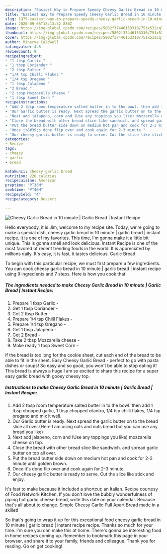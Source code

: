 ```yaml
---
description: "Easiest Way to Prepare Speedy Cheesy Garlic Bread in 10 minute | Garlic Bread | Instant Recipe"
title: "Easiest Way to Prepare Speedy Cheesy Garlic Bread in 10 minute | Garlic Bread | Instant Recipe"
slug: 1975-easiest-way-to-prepare-speedy-cheesy-garlic-bread-in-10-minute-garlic-bread-instant-recipe
date: 2020-09-05T18:13:52.886Z
image: https://img-global.cpcdn.com/recipes/5802f37446153310/751x532cq70/cheesy-garlic-bread-in-10-minute-garlic-bread-instant-recipe-recipe-main-photo.jpg
thumbnail: https://img-global.cpcdn.com/recipes/5802f37446153310/751x532cq70/cheesy-garlic-bread-in-10-minute-garlic-bread-instant-recipe-recipe-main-photo.jpg
cover: https://img-global.cpcdn.com/recipes/5802f37446153310/751x532cq70/cheesy-garlic-bread-in-10-minute-garlic-bread-instant-recipe-recipe-main-photo.jpg
author: Minerva Caldwell
ratingvalue: 4.8
reviewcount: 9
recipeingredient:
- "1 tbsp Garlic "
- "1 tbsp Coriander "
- "2 tbsp Butter "
- "1/4 tsp Chilli Flakes "
- "1/4 tsp Oregano "
- "1 tbsp Jalapeno "
- "2 Bread "
- "2 tbsp Mozzarella cheese "
- "1 tbsp Sweet Corn "
recipeinstructions:
- "Add 2 tbsp room temperature salted butter in to the bowl. then add 1 tbsp chopped garlic, 1 tbsp chopped cilantro, 1/4 tsp chilli flakes, 1/4 tsp oregano and mix it well."
- "Our Garlic butter is ready. Next spread the garlic butter on to the bread slice all over.(Here I am using oats and nuts bread but you can use any bread you like)"
- "Next add jalapeno, corn and (Use any toppings you like) mozzarella cheese on top."
- "Close the bread with other bread slice like sandwich. and spread garlic butter on top all over."
- "Put the bread butter side down on medium hot pan and cook for 2-3 minute until golden brown."
- "Once it&#39;s done flip over and cook again for 2-3 minute."
- "Our cheesy garlic butter is ready to serve. Cut the slice like stick and enjoy."
categories:
- Recipe
tags:
- cheesy
- garlic
- bread

katakunci: cheesy garlic bread 
nutrition: 226 calories
recipecuisine: American
preptime: "PT38M"
cooktime: "PT46M"
recipeyield: "4"
recipecategory: Dessert

---
```



![Cheesy Garlic Bread in 10 minute | Garlic Bread | Instant Recipe](https://img-global.cpcdn.com/recipes/5802f37446153310/751x532cq70/cheesy-garlic-bread-in-10-minute-garlic-bread-instant-recipe-recipe-main-photo.jpg)

Hello everybody, it is Jim, welcome to my recipe site. Today, we're going to make a special dish, cheesy garlic bread in 10 minute | garlic bread | instant recipe. It is one of my favorites. This time, I'm gonna make it a little bit unique. This is gonna smell and look delicious.
 Instant Recipe is one of the most favored of recent trending foods in the world. It is appreciated by millions daily. It's easy, it is fast, it tastes delicious.  Garlic Bread 


To begin with this particular recipe, we must first prepare a few ingredients. You can cook cheesy garlic bread in 10 minute | garlic bread | instant recipe using 9 ingredients and 7 steps. Here is how you cook that.

<!--inarticleads1-->

##### The ingredients needed to make Cheesy Garlic Bread in 10 minute | Garlic Bread | Instant Recipe:

1. Prepare 1 tbsp Garlic -
1. Get 1 tbsp Coriander -
1. Get 2 tbsp Butter -
1. Prepare 1/4 tsp Chilli Flakes -
1. Prepare 1/4 tsp Oregano -
1. Get 1 tbsp Jalapeno -
1. Get 2 Bread -
1. Take 2 tbsp Mozzarella cheese -
1. Make ready 1 tbsp Sweet Corn -


If the bread is too long for the cookie sheet, cut each end of the bread to be able to fit in the sheet. Easy Cheesy Garlic Bread - perfect to go with pasta dishes or soups! So easy and so good, you won&#39;t be able to stop eating it! This bread is always a huge I am so excited to share this recipe for a super easy garlic bread with gooey cheesy top. 

<!--inarticleads2-->

##### Instructions to make Cheesy Garlic Bread in 10 minute | Garlic Bread | Instant Recipe:

1. Add 2 tbsp room temperature salted butter in to the bowl. then add 1 tbsp chopped garlic, 1 tbsp chopped cilantro, 1/4 tsp chilli flakes, 1/4 tsp oregano and mix it well.
1. Our Garlic butter is ready. Next spread the garlic butter on to the bread slice all over.(Here I am using oats and nuts bread but you can use any bread you like)
1. Next add jalapeno, corn and (Use any toppings you like) mozzarella cheese on top.
1. Close the bread with other bread slice like sandwich. and spread garlic butter on top all over.
1. Put the bread butter side down on medium hot pan and cook for 2-3 minute until golden brown.
1. Once it&#39;s done flip over and cook again for 2-3 minute.
1. Our cheesy garlic butter is ready to serve. Cut the slice like stick and enjoy.


It&#39;s fast to make because it included a shortcut: an Italian. Recipe courtesy of Food Network Kitchen. If you don&#39;t love the bubbly wonderfulness of piping hot garlic cheese bread, write this date on your calendar. Because that&#39;s all about to change. Simple Cheesy Garlic Pull Apart Bread made in a skillet! 

So that's going to wrap it up for this exceptional food cheesy garlic bread in 10 minute | garlic bread | instant recipe recipe. Thanks so much for your time. I'm sure you can make this at home. There's gonna be interesting food in home recipes coming up. Remember to bookmark this page in your browser, and share it to your family, friends and colleague. Thank you for reading. Go on get cooking!
